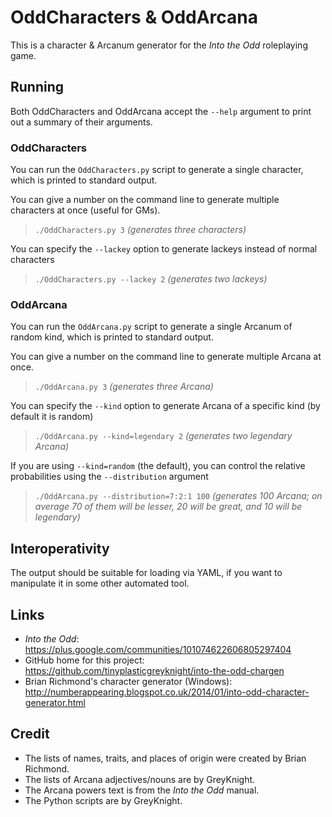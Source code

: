 # OddCharacters & OddArcana
This is a character & Arcanum generator for the *Into the Odd* roleplaying game.

## Running
Both OddCharacters and OddArcana accept the `--help` argument to print out a summary of their arguments.

### OddCharacters
You can run the `OddCharacters.py` script to generate a single character, which is printed to standard output.

You can give a number on the command line to generate multiple characters at once (useful for GMs).
> `./OddCharacters.py 3`
> *(generates three characters)*

You can specify the `--lackey` option to generate lackeys instead of normal characters
> `./OddCharacters.py --lackey 2`
> *(generates two lackeys)*

### OddArcana
You can run the `OddArcana.py` script to generate a single Arcanum of random kind, which is printed to standard output.

You can give a number on the command line to generate multiple Arcana at once.
> `./OddArcana.py 3`
> *(generates three Arcana)*

You can specify the `--kind` option to generate Arcana of a specific kind (by default it is random)
> `./OddArcana.py --kind=legendary 2`
> *(generates two legendary Arcana)*

If you are using `--kind=random` (the default), you can control the relative probabilities using the `--distribution` argument
> `./OddArcana.py --distribution=7:2:1 100`
> *(generates 100 Arcana; on average 70 of them will be lesser, 20 will be great, and 10 will be legendary)*

## Interoperativity
The output should be suitable for loading via YAML, if you want to manipulate it in some other automated tool.

## Links
- *Into the Odd*: <https://plus.google.com/communities/101074622606805297404>
- GitHub home for this project: <https://github.com/tinyplasticgreyknight/into-the-odd-chargen>
- Brian Richmond's character generator (Windows): <http://numberappearing.blogspot.co.uk/2014/01/into-odd-character-generator.html>

## Credit
- The lists of names, traits, and places of origin were created by Brian Richmond.
- The lists of Arcana adjectives/nouns are by GreyKnight.
- The Arcana powers text is from the *Into the Odd* manual.
- The Python scripts are by GreyKnight.
